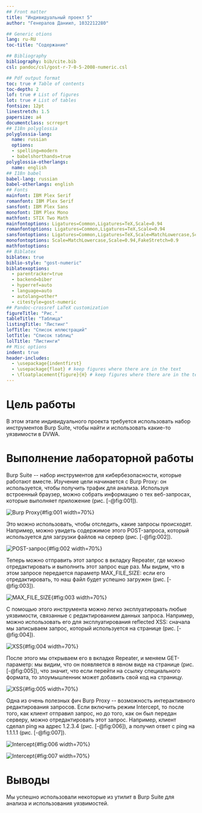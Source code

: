 ```yaml
---
## Front matter
title: "Индивидуальный проект 5"
author: "Генералов Даниил, 1032212280"

## Generic otions
lang: ru-RU
toc-title: "Содержание"

## Bibliography
bibliography: bib/cite.bib
csl: pandoc/csl/gost-r-7-0-5-2008-numeric.csl

## Pdf output format
toc: true # Table of contents
toc-depth: 2
lof: true # List of figures
lot: true # List of tables
fontsize: 12pt
linestretch: 1.5
papersize: a4
documentclass: scrreprt
## I18n polyglossia
polyglossia-lang:
  name: russian
  options:
  - spelling=modern
  - babelshorthands=true
polyglossia-otherlangs:
  name: english
## I18n babel
babel-lang: russian
babel-otherlangs: english
## Fonts
mainfont: IBM Plex Serif
romanfont: IBM Plex Serif
sansfont: IBM Plex Sans
monofont: IBM Plex Mono
mathfont: STIX Two Math
mainfontoptions: Ligatures=Common,Ligatures=TeX,Scale=0.94
romanfontoptions: Ligatures=Common,Ligatures=TeX,Scale=0.94
sansfontoptions: Ligatures=Common,Ligatures=TeX,Scale=MatchLowercase,Scale=0.94
monofontoptions: Scale=MatchLowercase,Scale=0.94,FakeStretch=0.9
mathfontoptions:
## Biblatex
biblatex: true
biblio-style: "gost-numeric"
biblatexoptions:
  - parentracker=true
  - backend=biber
  - hyperref=auto
  - language=auto
  - autolang=other*
  - citestyle=gost-numeric
## Pandoc-crossref LaTeX customization
figureTitle: "Рис."
tableTitle: "Таблица"
listingTitle: "Листинг"
lofTitle: "Список иллюстраций"
lotTitle: "Список таблиц"
lolTitle: "Листинги"
## Misc options
indent: true
header-includes:
  - \usepackage{indentfirst}
  - \usepackage{float} # keep figures where there are in the text
  - \floatplacement{figure}{H} # keep figures where there are in the text
---
```


# Цель работы

В этом этапе индивидуального проекта требуется использовать набор инструментов Burp Suite,
чтобы найти и использовать какие-то уязвимости в DVWA.

# Выполнение лабораторной работы

Burp Suite -- набор инструментов для кибербезопасности,
которые работают вместе.
Изучение цели начинается с Burp Proxy:
он используется, чтобы получить трафик для анализа.
Используя встроенный браузер,
можно собрать информацию о тех веб-запросах,
которые выполняет приложение
(рис. [-@fig:001]).

![Burp Proxy](image/Screenshot_0001.png){#fig:001 width=70%}

Это можно использовать, чтобы отследить, какие запросы происходят.
Например, можно увидеть содержимое этого POST-запроса, который используется для загрузки файлов на сервер
(рис. [-@fig:002]).

![POST-запрос](image/Screenshot_0002.png){#fig:002 width=70%}

Теперь можно отправить этот запрос в вкладку Repeater,
где можно отредактировать и выполнить этот запрос еще раз.
Мы видим, что в этом запросе передается параметр MAX_FILE_SIZE:
если его отредактировать, то наш файл будет успешно загружен
(рис. [-@fig:003]).

![MAX_FILE_SIZE](image/Screenshot_0003.png){#fig:003 width=70%}

С помощью этого инструмента можно легко эксплуатировать любые уязвимости, связанные с редактированием
данных запроса.
Например, можно использовать его для эксплуатирования reflected XSS:
сначала мы записываем запрос, который используется на странице (рис. [-@fig:004]).

![XSS](image/Screenshot_0004.png){#fig:004 width=70%}

После этого мы открываем его в вкладке Repeater,
и меняем GET-параметр:
мы видим, что он появляется в явном виде на странице (рис. [-@fig:005]),
что значит, что если перейти на ссылку специального формата, то злоумышленник может добавить свой код на страницу.

![XSS](image/Screenshot_0005.png){#fig:005 width=70%}

Одна из очень полезных фич Burp Proxy -- возможность интерактивного редактирования запросов.
Если включить режим Intercept, то после того, как клиент отправил запрос,
но до того, как он был передан серверу,
можно отредактировать этот запрос.
Например, клиент сделал ping на адрес 1.2.3.4 (рис. [-@fig:006]),
а получил ответ с ping на 1.1.1.1 (рис. [-@fig:007]).

![Intercept](image/Screenshot_0006.png){#fig:006 width=70%}

![Intercept](image/Screenshot_0007.png){#fig:007 width=70%}

# Выводы

Мы успешно использовали некоторые из утилит в Burp Suite
для анализа и использования уязвимостей.